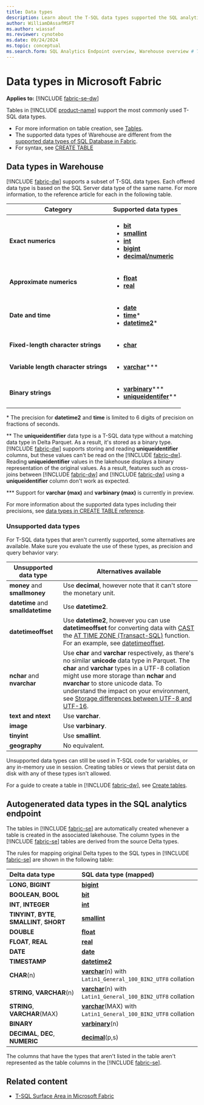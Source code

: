 ```yaml
---
title: Data types
description: Learn about the T-SQL data types supported the SQL analytics endpoint and Warehouse in Microsoft Fabric.
author: WilliamDAssafMSFT
ms.author: wiassaf
ms.reviewer: cynotebo
ms.date: 09/24/2024
ms.topic: conceptual
ms.search.form: SQL Analytics Endpoint overview, Warehouse overview # This article's title should not change. If so, contact engineering.
---
```

# Data types in Microsoft Fabric

**Applies to:** [!INCLUDE [fabric-se-dw](includes/applies-to-version/fabric-se-and-dw.md)]

Tables in [!INCLUDE [product-name](../includes/product-name.md)] support the most commonly used T-SQL data types.

- For more information on table creation, see [Tables](tables.md).
- The supported data types of Warehouse are different from the [supported data types of SQL Database in Fabric](../database/sql/limitations.md#column-level).
- For syntax, see [CREATE TABLE](/sql/t-sql/statements/create-table-azure-sql-data-warehouse?view=fabric&preserve-view=true)

## Data types in Warehouse

[!INCLUDE [fabric-dw](includes/fabric-dw.md)] supports a subset of T-SQL data types. Each offered data type is based on the SQL Server data type of the same name. For more information, to the reference article for each in the following table.

| **Category** | **Supported data types** |
|---|---|
| **Exact numerics** | <ul><li>**[bit](/sql/t-sql/data-types/bit-transact-sql?view=fabric&preserve-view=true)**</li><li>**[smallint](/sql/t-sql/data-types/int-bigint-smallint-and-tinyint-transact-sql?view=fabric&preserve-view=true)**</li><li>**[int](/sql/t-sql/data-types/int-bigint-smallint-and-tinyint-transact-sql?view=fabric&preserve-view=true)**</li><li>**[bigint](/sql/t-sql/data-types/int-bigint-smallint-and-tinyint-transact-sql?view=fabric&preserve-view=true)**</li><li>**[decimal/numeric](/sql/t-sql/data-types/decimal-and-numeric-transact-sql?view=fabric&preserve-view=true)**</li></ul> |
| **Approximate numerics** | <ul><li>**[float](/sql/t-sql/data-types/float-and-real-transact-sql?view=fabric&preserve-view=true)**</li><li>**[real](/sql/t-sql/data-types/float-and-real-transact-sql?view=fabric&preserve-view=true)**</li></ul> |
| **Date and time** | <ul><li>**[date](/sql/t-sql/data-types/date-transact-sql?view=fabric&preserve-view=true)**</li><li>**[time](/sql/t-sql/data-types/time-transact-sql?view=fabric&preserve-view=true)**\*</li><li>**[datetime2](/sql/t-sql/data-types/datetime2-transact-sql?view=fabric&preserve-view=true)**\*</li></ul> |
| **Fixed-length character strings** | <ul><li>**[char](/sql/t-sql/data-types/char-and-varchar-transact-sql?view=fabric&preserve-view=true)**</li></ul>|
| **Variable length character strings**| <ul><li>**[varchar](/sql/t-sql/data-types/char-and-varchar-transact-sql?view=fabric&preserve-view=true)**\*\*\*</li></ul> |
| **Binary strings** | <ul><li>**[varbinary](/sql/t-sql/data-types/binary-and-varbinary-transact-sql?view=fabric&preserve-view=true)**\*\*\*</li><li>**[uniqueidentifer](/sql/t-sql/data-types/uniqueidentifier-transact-sql?view=fabric&preserve-view=true)**\*\*</li></ul> |

\* The precision for **datetime2** and **time** is limited to 6 digits of precision on fractions of seconds.

\*\* The **uniqueidentifier** data type is a T-SQL data type without a matching data type in Delta Parquet. As a result, it's stored as a binary type. [!INCLUDE [fabric-dw](includes/fabric-dw.md)] supports storing and reading **uniqueidentifier** columns, but these values can't be read on the [!INCLUDE [fabric-dw](includes/fabric-se.md)]. Reading **uniqueidentifier** values in the lakehouse displays a binary representation of the original values. As a result, features such as cross-joins between [!INCLUDE [fabric-dw](includes/fabric-dw.md)] and [!INCLUDE [fabric-dw](includes/fabric-se.md)] using a **uniqueidentifier** column don't work as expected.

\*\*\* Support for **varchar (max)** and **varbinary (max)** is currently in preview.

For more information about the supported data types including their precisions, see [data types in CREATE TABLE reference](/sql/t-sql/statements/create-table-azure-sql-data-warehouse?view=fabric&preserve-view=true#DataTypesFabric).

### Unsupported data types

For T-SQL data types that aren't currently supported, some alternatives are available. Make sure you evaluate the use of these types, as precision and query behavior vary:

| **Unsupported data type** | **Alternatives available** |
|---|---|
| **money** and **smallmoney** | Use **decimal**, however note that it can't store the monetary unit.  |
| **datetime** and **smalldatetime** | Use **datetime2**. |
| **datetimeoffset** | Use **datetime2**, however you can use **datetimeoffset** for converting data with [CAST](/sql/t-sql/functions/cast-and-convert-transact-sql?view=fabric&preserve-view=true) the [AT TIME ZONE (Transact-SQL)](/sql/t-sql/queries/at-time-zone-transact-sql?view=fabric&preserve-view=true) function. For an example, see [datetimeoffset](/sql/t-sql/data-types/datetimeoffset-transact-sql?view=fabric&preserve-view=true). |
| **nchar** and **nvarchar** | Use **char** and **varchar** respectively, as there's no similar **unicode** data type in Parquet. The **char** and **varchar** types in a UTF-8 collation might use more storage than **nchar** and **nvarchar** to store unicode data. To understand the impact on your environment, see [Storage differences between UTF-8 and UTF-16](/sql/relational-databases/collations/collation-and-unicode-support?view=fabric&preserve-view=true#storage_differences). |
| **text and ntext** | Use **varchar**. |
| **image** | Use **varbinary**. |
| **tinyint** | Use **smallint**. |
| **geography** | No equivalent. |

Unsupported data types can still be used in T-SQL code for variables, or any in-memory use in session. Creating tables or views that persist data on disk with any of these types isn't allowed.

For a guide to create a table in [!INCLUDE [fabric-dw](includes/fabric-dw.md)], see [Create tables](create-table.md).

## Autogenerated data types in the SQL analytics endpoint

The tables in [!INCLUDE [fabric-se](includes/fabric-se.md)] are automatically created whenever a table is created in the associated lakehouse. The column types in the [!INCLUDE [fabric-se](includes/fabric-se.md)] tables are derived from the source Delta types.

The rules for mapping original Delta types to the SQL types in [!INCLUDE [fabric-se](includes/fabric-se.md)] are shown in the following table:

| Delta data type | SQL data type (mapped) |
| :---| :---|
| **LONG**, **BIGINT** | **[bigint](/sql/t-sql/data-types/int-bigint-smallint-and-tinyint-transact-sql?view=fabric&preserve-view=true)** |
| **BOOLEAN**, **BOOL** | **[bit](/sql/t-sql/data-types/bit-transact-sql?view=fabric&preserve-view=true)** |
| **INT**, **INTEGER** | **[int](/sql/t-sql/data-types/int-bigint-smallint-and-tinyint-transact-sql?view=fabric&preserve-view=true)** |
| **TINYINT**, **BYTE**, **SMALLINT**, **SHORT** | **[smallint](/sql/t-sql/data-types/int-bigint-smallint-and-tinyint-transact-sql?view=fabric&preserve-view=true)** |
| **DOUBLE** | **[float](/sql/t-sql/data-types/float-and-real-transact-sql?view=fabric&preserve-view=true)** |
| **FLOAT**, **REAL** | **[real](/sql/t-sql/data-types/float-and-real-transact-sql?view=fabric&preserve-view=true)** |
| **DATE** | **[date](/sql/t-sql/data-types/date-transact-sql?view=fabric&preserve-view=true)** |
| **TIMESTAMP** | **[datetime2](/sql/t-sql/data-types/datetime2-transact-sql?view=fabric&preserve-view=true)** |
| **CHAR**(n) | **[varchar](/sql/t-sql/data-types/char-and-varchar-transact-sql?view=fabric&preserve-view=true)**(n) with `Latin1_General_100_BIN2_UTF8` collation |
| **STRING**, **VARCHAR**(n) | **[varchar](/sql/t-sql/data-types/char-and-varchar-transact-sql?view=fabric&preserve-view=true)**(n) with `Latin1_General_100_BIN2_UTF8` collation |
| **STRING**, **VARCHAR**(MAX) | **[varchar](/sql/t-sql/data-types/char-and-varchar-transact-sql?view=fabric&preserve-view=true)**(MAX) with `Latin1_General_100_BIN2_UTF8` collation |
| **BINARY** | **[varbinary](/sql/t-sql/data-types/binary-and-varbinary-transact-sql?view=fabric&preserve-view=true)**(n) |
| **DECIMAL**, **DEC**, **NUMERIC** | **[decimal](/sql/t-sql/data-types/decimal-and-numeric-transact-sql?view=fabric&preserve-view=true)**(p,s) |

The columns that have the types that aren't listed in the table aren't represented as the table columns in the [!INCLUDE [fabric-se](includes/fabric-se.md)].

## Related content

- [T-SQL Surface Area in Microsoft Fabric](tsql-surface-area.md)
